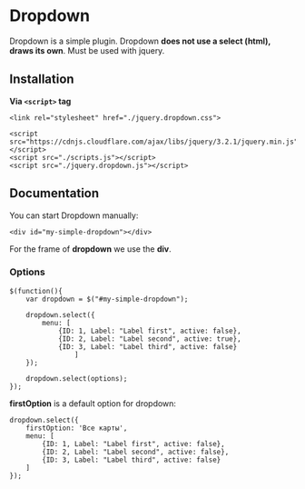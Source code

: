 # Dropdown

Dropdown is a simple plugin. Dropdown **does not use a select (html), draws its own**.
Must be used with jquery.

## Installation

**Via `<script>` tag**
```
<link rel="stylesheet" href="./jquery.dropdown.css">

<script src="https://cdnjs.cloudflare.com/ajax/libs/jquery/3.2.1/jquery.min.js"></script>
<script src="./scripts.js"></script>
<script src="./jquery.dropdown.js"></script>
```

## Documentation

You can start Dropdown manually:
```
<div id="my-simple-dropdown"></div>
```
For the frame of **dropdown** we use the **div**.

### Options
```
$(function(){
	var dropdown = $("#my-simple-dropdown");

	dropdown.select({
		menu: [
			{ID: 1, Label: "Label first", active: false},
			{ID: 2, Label: "Label second", active: true},
			{ID: 3, Label: "Label third", active: false}
               	]	
	});           

	dropdown.select(options);
});
```

**firstOption** is a default option for dropdown:
```
dropdown.select({
	firstOption: 'Все карты',
	menu: [
		{ID: 1, Label: "Label first", active: false},
		{ID: 2, Label: "Label second", active: false},
		{ID: 3, Label: "Label third", active: false}
	]	
});
```